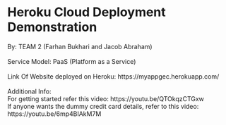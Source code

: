 
<h1><b>Heroku Cloud Deployment Demonstration</b></h1>
By: TEAM 2 (Farhan Bukhari and Jacob Abraham)
  <br><br>
Service Model: PaaS (Platform as a Service)
  <br><br>
Link Of Website deployed on Heroku: https://myappgec.herokuapp.com/ <br><br>
Additional Info:<br>
For getting started refer this video: https://youtu.be/QTOkqzCTGxw <br>
If anyone wants the dummy credit card details, refer to this video:
https://youtu.be/6mp4BIAkM7M


